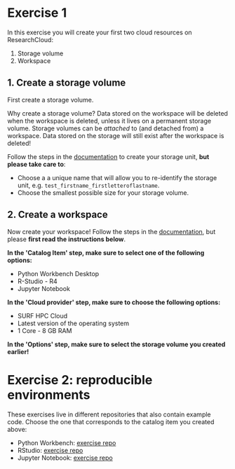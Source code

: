 # Exercise 1

In this exercise you will create your first two cloud resources on ResearchCloud:

1. Storage volume
1. Workspace

## 1. Create a storage volume

First create a storage volume.

Why create a storage volume? Data stored on the workspace will be deleted when the workspace is deleted, unless it lives on a permanent storage volume. Storage volumes can be *attached* to (and detached from) a workspace. Data stored on the storage will still exist after the workspace is deleted!

Follow the steps in the [documentation](https://utrechtuniversity.github.io/vre-docs/docs/first-steps.html#create-storage-volume) to create your storage unit, **but please take care to**:

- Choose a a unique name that will allow you to re-identify the storage unit, e.g. `test_firstname_firstletteroflastname`.
- Choose the smallest possible size for your storage volume.

## 2. Create a workspace

Now create your workspace! Follow the steps in the [documentation](https://utrechtuniversity.github.io/vre-docs/docs/manuals/creating.html), but please **first read the instructions below**.

**In the 'Catalog Item' step, make sure to select one of the following options:**

- Python Workbench Desktop
- R-Studio - R4
- Jupyter Notebook

**In the 'Cloud provider' step, make sure to choose the following options:**

- SURF HPC Cloud
- Latest version of the operating system
- 1 Core - 8 GB RAM

**In the 'Options' step, make sure to select the storage volume you created earlier!**

# Exercise 2: reproducible environments

These exercises live in different repositories that also contain example code. Choose the one that corresponds to the catalog item you created above:

- Python Workbench: [exercise repo](https://github.com/UtrechtUniversity/src-python-example/)
- RStudio: [exercise repo]()
- Jupyter Notebook: [exercise repo]()

